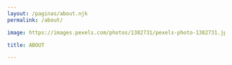 ```yaml
---
layout: /paginas/about.njk
permalink: /about/

image: https://images.pexels.com/photos/1382731/pexels-photo-1382731.jpeg?auto=compress&cs=tinysrgb&dpr=1&w=500

title: ABOUT

---
```

